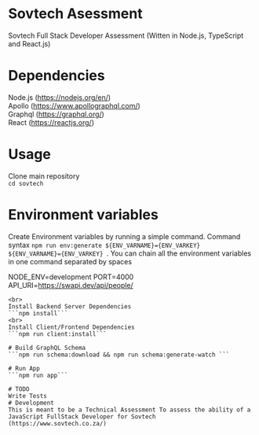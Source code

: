 # Sovtech Asessment
Sovtech Full Stack Developer Assessment (Witten in Node.js, TypeScript and React.js)
# Dependencies
Node.js (https://nodejs.org/en/)<br />
Apollo (https://www.apollographql.com/)<br />
Graphql (https://graphql.org/) <br />
React (https://reactjs.org/)
# Usage
Clone main repository <br />
```cd sovtech```
# Environment variables
Create Environment variables by running a simple command. Command syntax ```npm run env:generate ${ENV_VARNAME}={ENV_VARKEY} ${ENV_VARNAME}={ENV_VARKEY} ```. You can chain all the environment variables in one command separated by spaces

NODE_ENV=development
PORT=4000
API_URI=https://swapi.dev/api/people/
```
<br>
Install Backend Server Dependencies
```npm install```
<br>
Install Client/Frontend Dependencies
```npm run client:install```

# Build GraphQL Schema
```npm run schema:download && npm run schema:generate-watch ```

# Run App
```npm run app```

# TODO
Write Tests
# Development
This is meant to be a Technical Assessment To assess the ability of a JavaScript FullStack Developer for Sovtech (https://www.sovtech.co.za/)







